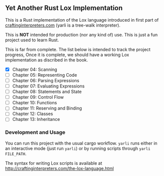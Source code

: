 ## Yet Another Rust Lox Implementation

This is a Rust implementation of the Lox language introduced in first part of
[craftinginterpreters.com](http://craftinginterpreters.com/) (yarli is a
tree-walk interpreter).

This is **NOT** intended for production (nor any kind of) use. This is just a
fun project used to learn Rust.

This is far from complete. The list below is intended to track the project
progress, Once it is complete, we should have a working Lox implementation as
discribed in the book.

* [X] Chapter 04: Scanning
* [ ] Chapter 05: Representing Code
* [ ] Chapter 06: Parsing Expressions
* [ ] Chapter 07: Evaluating Expressions
* [ ] Chapter 08: Statements and State
* [ ] Chapter 09: Control Flow
* [ ] Chapter 10: Functions
* [ ] Chapter 11: Reserving and Binding
* [ ] Chapter 12: Classes
* [ ] Chapter 13: Inheritance

### Development and Usage

You can run this project with the usual cargo workflow.
`yarli` runs either in an interactive mode (just run `yarli`) or by running
scripts through `yarli FILE_PATH`.

The syntax for writing Lox scripts is available at
http://craftinginterpreters.com/the-lox-language.html
